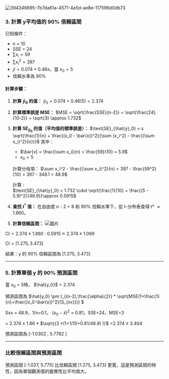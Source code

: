 ![394346695-7b7da61a-4571-4a5d-ae8e-117596d0db73](https://github.com/user-attachments/assets/3827837d-c036-4dde-864d-295e5c64306c)

### 3. 計算 y平均值的 90% 信賴區間

已知條件：
- n = 10
- SSE = 24
- $\sum x_i = 59$
- $\sum x_i^2 = 397$
- $\hat{y} = 0.074 + 0.46x$，當 $x_0 = 5$
- 信賴水準為 90%

#### 計算步驟：
1. **計算 $\hat{y}_0$ 的值：**
   $\hat{y}_0 = 0.074 + 0.46(5) = 2.374$

2. **計算標準誤差 MSE：**
   $MSE = \sqrt{\frac{SSE}{n-2}} = \sqrt{\frac{24}{10-2}} = \sqrt{3} \approx 1.732$

3. **計算 $\text{SE}_{\hat{y}_0}$ 的值（平均值的標準誤差）：**
   $\text{SE}_{\hat{y}_0} = s \sqrt{\frac{1}{n} + \frac{(x_0 - \bar{x})^2}{\sum (x_i^2) - \frac{(\sum x_i)^2}{n}}}$
   其中：
   - $\bar{x} = \frac{\sum x_i}{n} = \frac{59}{10} = 5.9$
   - $x_0 = 5$

   計算分母項：
   $\sum x_i^2 - \frac{(\sum x_i)^2}{n} = 397 - \frac{59^2}{10} = 397 - 348.1 = 48.9$

   計算 :\
   $\text{SE}_{\hat{y}_0} = 1.732 \cdot \sqrt{\frac{1}{10} + \frac{(5 - 5.9)^2}{48.9}}\approx 0.5915$


5. **查找 $t^*$ 值：**
   在自由度 n - 2 = 8 和 90% 信賴水準下，從 t-分布表查得 t* $\approx 1.860$。

6. **計算信賴區間：**
![圖片](https://github.com/user-attachments/assets/9100d2a7-3330-46c2-a55c-6aecac656556)

$\text{CI} = 2.374 \pm 1.860 \cdot 0.5915 \approx 2.374 \pm 1.099$

$\text{CI} = [1.275, 3.473]$

結果：y 的 90% 信賴區間為 [1.275, 3.473]

---

### 5. 計算單個 y  的 90% 預測區間

當 $x_0$ = 5時， $\hat{y_0}$ = 2.374

預測區間為 $\hat{y_0} \pm t_{(n-2),\frac{\alpha}{2}} * \sqrt{MSE(1+\frac{1}{n}+\frac{(x_0-\bar{x})^2}{S_{xx}})} $ 

Sxx = 48.9，1/n=0.1， $(x_0-\bar{x})^2$ = 0.81，SSE=24，MSE=3

= 2.374 $\pm$ 1.86 * $\sqrt{(3 *(1+1/10+0.81/48.9) )}$ =2.374 $\pm$ 3.404

預測區間為 [-1.0302 , 5.7782 ]

---
### 比較信賴區間與預測區間
預測區間 [-1.027, 5.775] 比信賴區間 [1.275, 3.473] 更寬，這是預測區間的特性，因為單個觀測值的變異性比平均值大。
